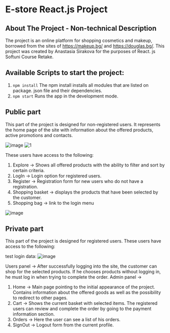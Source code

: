 # E-store React.js Project

## About The Project - Non-technical Description

The project is an online platform for shopping cosmetics and makeup, borrowed from the sites of https://makeup.bg/ and https://douglas.bg/.
This project was created by Anastasia Sirakova for the purposes of React. js Softuni Course Retake.


## Available Scripts to start the project:
1. `npm install`
The npm install installs all modules that are listed on package. json file and their dependencies. 
2. `npm start`
Runs the app in the development mode.

## Public part
This part of the project is designed for non-registered users. 
It represents the home page of the site with information about the offered products, active promotions and contacts.

![image](https://user-images.githubusercontent.com/47693700/185776005-9eba3486-5206-42d6-b8f4-619a8c640120.png)
![1](https://user-images.githubusercontent.com/47693700/185776155-483a80cf-fe3d-4ef1-977d-a755f5fc2493.jpg)


These users have access to the following:

1. Explore -> Shows all offered products with the ability to filter and sort by certain criteria.
2. LogIn -> Login option for registered users.
3. Register -> Registration form for new users who do not have a registration.
4. Shopping basket -> displays the products that have been selected by the customer.
5. Shopping bag -> link to the login menu

![image](https://user-images.githubusercontent.com/47693700/185776243-9ae49d28-83d0-4cab-82a4-405b5d322795.png)

## Private part
This part of the project is designed for registered users. These users have access to the following:

test login data:
![image](https://user-images.githubusercontent.com/47693700/185776323-a8f0dd8f-1057-4a03-adbf-b04d7a5f435c.png)

Users panel -> After successfully logging into the site, the customer can shop for the selected products. If he chooses products without logging in, he must log in when trying to complete the order.
Admin panel -> 
1. Home -> Main page pointing to the initial appearance of the project. Contains information about the offered goods as well as the possibility to redirect to other pages.
2. Cart -> Shows the current basket with selected items. The registered users can review and complete the order by going to the payment information section.
3. Orders -> Here the user can see a list of his orders.
4. SignOut -> Logout form from the current profile.
